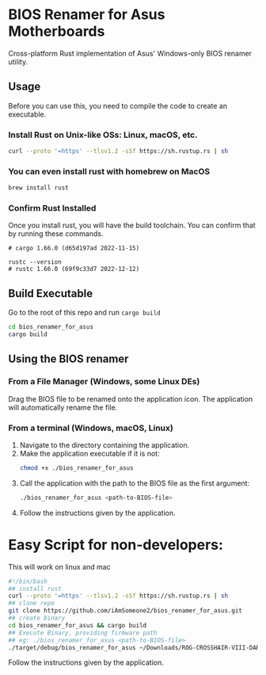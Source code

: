 # BIOS Renamer for Asus Motherboards

Cross-platform Rust implementation of Asus' Windows-only BIOS renamer utility.

## Usage
Before you can use this, you need to compile the code to create an executable.

### Install Rust on Unix-like OSs: Linux, macOS, etc.
```bash
curl --proto '=https' --tlsv1.2 -sSf https://sh.rustup.rs | sh
```
### You can even install rust with homebrew on MacOS
```bash
brew install rust 
```

### Confirm Rust Installed
Once you install rust, you will have the build toolchain. You can confirm that by running these commands.
``` cargo --version
# cargo 1.66.0 (d65d197ad 2022-11-15)

rustc --version
# rustc 1.66.0 (69f9c33d7 2022-12-12)
```

## Build Executable
Go to the root of this repo and run `cargo build`
```bash
cd bios_renamer_for_asus
cargo build
```  

## Using the BIOS renamer 

### From a File Manager (Windows, some Linux DEs)

Drag the BIOS file to be renamed onto the application icon. The application will automatically rename the file.

### From a terminal (Windows, macOS, Linux)

1. Navigate to the directory containing the application.
2. Make the application executable if it is not:
   ``` bash
   chmod +x ./bios_renamer_for_asus 
   ```
3. Call the application with the path to the BIOS file as the first argument:
    ``` bash
    ./bios_renamer_for_asus <path-to-BIOS-file>
    ```
4. Follow the instructions given by the application.

# Easy Script for non-developers:
This will work on linux and mac

```bash
#!/bin/bash
## install rust
curl --proto '=https' --tlsv1.2 -sSf https://sh.rustup.rs | sh
## clone repo
git clone https://github.com/iAmSomeone2/bios_renamer_for_asus.git
## create binary
cd bios_renamer_for_asus && cargo build
## Execute Binary, providing firmware path
## eg: ./bios_renamer_for_asus <path-to-BIOS-file>
./target/debug/bios_renamer_for_asus ~/Downloads/ROG-CROSSHAIR-VIII-DARK-HERO-ASUS-4201.CAP
```
Follow the instructions given by the application.